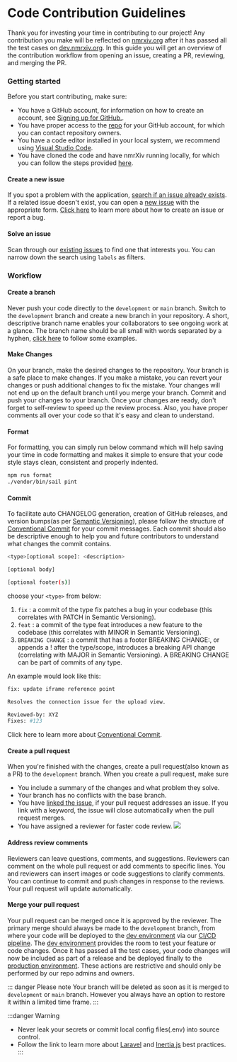 # Code Contribution Guidelines

Thank you for investing your time in contributing to our project! Any contribution you make will be reflected on [nmrxiv.org](https://nmrxiv.org) after it has passed all the test cases on [dev.nmrxiv.org](https://dev.nmrxiv.org).
In this guide you will get an overview of the contribution workflow from opening an issue, creating a PR, reviewing, and merging the PR.

### Getting started

Before you start contributing, make sure:

- You have a GitHub account, for information on how to create an account, see [Signing up for GitHub.](https://docs.github.com/en/get-started/signing-up-for-github).
- You have proper access to the [repo](https://github.com/NFDI4Chem/nmrxiv) for your GitHub account, for which you can contact repository owners.
- You have a code editor installed in your local system, we recommend using [Visual Studio Code](https://code.visualstudio.com/).
- You have cloned the code and have nmrXiv running locally, for which you can follow the steps provided [here](https://docs.nmrxiv.org/developer-guides/installation/development).

#### Create a new issue

If you spot a problem with the application, [search if an issue already exists](https://github.com/NFDI4Chem/nmrxiv/issues). If a related issue doesn't exist, you can open a [new issue](https://github.com/NFDI4Chem/nmrxiv/issues/new/choose) with the appropriate form.
[Click here](/FAQs#how-to-report-a-bug) to learn more about how to create an issue or report a bug.

#### Solve an issue

Scan through our [existing issues](https://github.com/NFDI4Chem/nmrxiv/issues) to find one that interests you. You can narrow down the search using `labels` as filters.

### Workflow

#### Create a branch

Never push your code directly to the `development` or `main` branch. Switch to the `development` branch and create a new branch in your repository. A short, descriptive branch name enables your collaborators to see ongoing work at a glance. The branch name should be all small with words separated by a hyphen, [click here](https://github.com/NFDI4Chem/nmrxiv/branches) to follow some examples.

#### Make Changes

On your branch, make the desired changes to the repository. Your branch is a safe place to make changes. If you make a mistake, you can revert your changes or push additional changes to fix the mistake. Your changes will not end up on the default branch until you merge your branch. Commit and push your changes to your branch. Once your changes are ready, don't forget to self-review to speed up the review process. Also, you have proper comments all over your code so that it's easy and clean to understand.

#### Format

For formatting, you can simply run below command which will help saving your time in code formatting and makes it simple to ensure that your code style stays clean, consistent and properly indented.

```bash
npm run format
./vendor/bin/sail pint
```

#### Commit

To facilitate auto CHANGELOG generation, creation of GitHub releases, and version bumps(as per [Semantic Versioning](https://semver.org/)), please follow the structure of [Conventional Commit](https://www.conventionalcommits.org/en/v1.0.0/) for your commit messages.
Each commit should also be descriptive enough to help you and future contributors to understand what changes the commit contains.

```bash
<type>[optional scope]: <description>

[optional body]

[optional footer(s)]
```

choose your `<type>` from below:

1. `fix` : a commit of the type fix patches a bug in your codebase (this correlates with PATCH in Semantic Versioning).
1. `feat` : a commit of the type feat introduces a new feature to the codebase (this correlates with MINOR in Semantic Versioning).
1. `BREAKING CHANGE` :  a commit that has a footer BREAKING CHANGE:, or appends a ! after the type/scope, introduces a breaking API change (correlating with MAJOR in Semantic Versioning). A BREAKING CHANGE can be part of commits of any type.

An example would look like this:

```bash
fix: update iframe reference point

Resolves the connection issue for the upload view. 

Reviewed-by: XYZ
Fixes: #123
```

Click here to learn more about [Conventional Commit](https://www.conventionalcommits.org/en/v1.0.0/).

#### Create a pull request

When you're finished with the changes, create a pull request(also known as a PR) to the `development` branch.
When you create a pull request, make sure

- You include a summary of the changes and what problem they solve.
- Your branch has no conflicts with the base branch.
- You have [linked the issue](https://docs.github.com/en/issues/tracking-your-work-with-issues/linking-a-pull-request-to-an-issue), if your pull request addresses an issue. If you link with a keyword, the issue will close automatically when the pull request merges.
- You have assigned a reviewer for faster code review.
  <img src="/img/pull_request.gif"/>

#### Address review comments

Reviewers can leave questions, comments, and suggestions. Reviewers can comment on the whole pull request or add comments to specific lines. You and reviewers can insert images or code suggestions to clarify comments.
You can continue to commit and push changes in response to the reviews. Your pull request will update automatically.

#### Merge your pull request

Your pull request can be merged once it is approved by the reviewer. The primary merge should always be made to the `development` branch, from where your code will be deployed to the [dev environment](https://dev.nmrxiv.org) via our [CI/CD pipeline](https://docs.nmrxiv.org/developer-guides/ci-cd). The [dev environment](https://dev.nmrxiv.org) provides the room to test your feature or code changes. Once it has passed all the test cases, your code changes will now be included as part of a release and be deployed finally to the [production environment](https://nmrxiv.org). These actions are restrictive and should only be performed by our repo admins and owners.

::: danger Please note
Your branch will be deleted as soon as it is merged to `development` or `main` branch. However you always have an option to restore it within a limited time frame.
:::

:::danger Warning

- Never leak your secrets or commit local config files(.env) into source control.
- Follow the link to learn more about [Laravel](https://laravel.com/9.x/readme) and [Inertia.js](https://inertiajs.com/) best practices.
  :::
